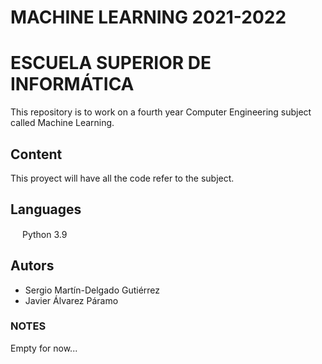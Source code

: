 # MACHINE LEARNING 2021-2022
# ESCUELA SUPERIOR DE INFORMÁTICA

This repository is to work on a fourth year Computer Engineering subject called Machine Learning.

## Content
This proyect will have all the code refer to the subject.

## Languages
<img src="https://upload.wikimedia.org/wikipedia/commons/c/c3/Python-logo-notext.svg" width="15" height="15"> Python 3.9

## Autors
* Sergio Martín-Delgado Gutiérrez
* Javier Álvarez Páramo

### NOTES
Empty for now...
